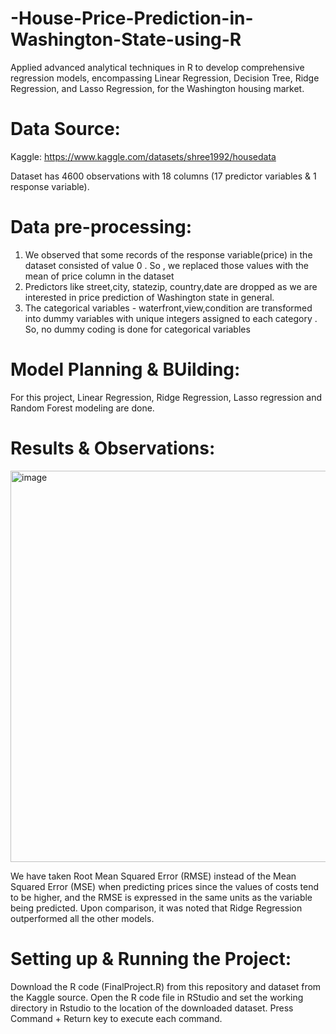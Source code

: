 # -House-Price-Prediction-in-Washington-State-using-R
Applied advanced analytical techniques in R to develop comprehensive regression models, encompassing Linear Regression, Decision Tree, Ridge Regression, and Lasso Regression, for the Washington housing market. 

# Data Source:
Kaggle: https://www.kaggle.com/datasets/shree1992/housedata

Dataset has 4600 observations with 18 columns (17 predictor variables & 1 response variable). 

# Data pre-processing:
1. We observed that some records of the response variable(price) in the dataset consisted of
value 0 . So , we replaced those values with the mean of price column in the dataset
2. Predictors like street,city, statezip, country,date are dropped as we are interested in price
prediction of Washington state in general.
3. The categorical variables - waterfront,view,condition are transformed into dummy
variables with unique integers assigned to each category . So, no dummy coding is done
for categorical variables

# Model Planning & BUilding:
For this project, Linear Regression, Ridge Regression, Lasso regression and Random Forest modeling are done. 

# Results & Observations:
<img width="626" alt="image" src="https://github.com/Nishu1996/-House-Price-Prediction-in-Washington-State-using-R/assets/26360936/df421d4a-320b-41f2-b51e-2d5b9ab085a0">

We have taken Root Mean Squared Error (RMSE) instead of the Mean Squared Error (MSE) when predicting prices since the values of costs tend to be higher, and the RMSE is expressed in the same units as the variable being predicted.
Upon comparison, it was noted that Ridge Regression outperformed all the other models.

# Setting up & Running the Project:
Download the R code (FinalProject.R) from this repository and dataset from the Kaggle source. Open the R code file in RStudio and set the working directory in Rstudio to the location of the downloaded dataset. Press Command + Return key to execute each command.

